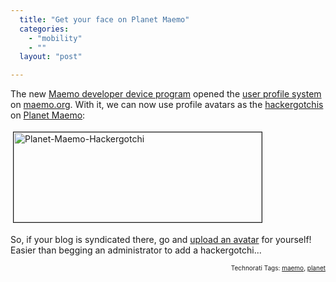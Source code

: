 ```yaml
---
  title: "Get your face on Planet Maemo"
  categories: 
    - "mobility"
    - ""
  layout: "post"

---
```

The new <a href="http://maemo.org/news/announcements/view/1192708879.html">Maemo developer device program</a> opened the <a href="https://maemo.org/profile/">user profile system</a> on <a href="http://maemo.org/">maemo.org</a>. With it, we can now use profile avatars as the <a href="http://en.wikipedia.org/wiki/Hackergotchi">hackergotchis</a> on <a href="http://maemo.org/news/planet-maemo/">Planet Maemo</a>:

<img src="http://bergie.iki.fi/midcom-serveattachmentguid-57f9a318827411dc9a3c637644e921fe21fe/planet-maemo-hackergotchi.jpg" height="144" width="397" border="1" hspace="4" vspace="4" alt="Planet-Maemo-Hackergotchi" />

So, if your blog is syndicated there, go and <a href="https://maemo.org/profile/publish/">upload an avatar</a> for yourself! Easier than begging an administrator to add a hackergotchi...

<!-- technorati tags start --><p style="text-align:right;font-size:10px;">Technorati Tags: <a href="http://www.technorati.com/tag/maemo" rel="tag">maemo</a>, <a href="http://www.technorati.com/tag/planet" rel="tag">planet</a></p><!-- technorati tags end -->